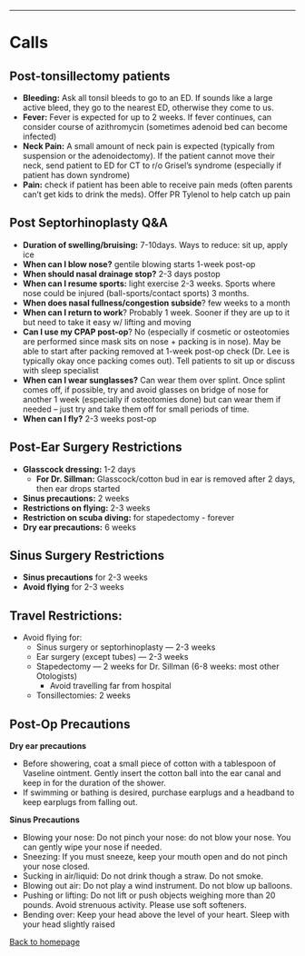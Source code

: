 
---

# Calls

## Post-tonsillectomy patients

* **Bleeding:** Ask all tonsil bleeds to go to an ED. If sounds like a large active bleed, they go to the nearest ED, otherwise they come to us.
* **Fever:** Fever is expected for up to 2 weeks. If fever continues, can consider course of azithromycin (sometimes adenoid bed can become infected)
* **Neck Pain:** A small amount of neck pain is expected (typically from suspension or the adenoidectomy). If the patient cannot move their neck, send patient to ED for CT to r/o Grisel’s syndrome (especially if patient has down syndrome)
* **Pain:** check if patient has been able to receive pain meds (often parents can’t get kids to drink the meds). Offer PR Tylenol to help catch up pain

## Post Septorhinoplasty Q&A

* **Duration of swelling/bruising:** 7-10days. Ways to reduce: sit up, apply ice
* **When can I blow nose?** gentile blowing starts 1-week post-op
* **When should nasal drainage stop?** 2-3 days postop
* **When can I resume sports:** light exercise 2-3 weeks. Sports where nose could be injured (ball-sports/contact sports) 3 months.
* **When does nasal fullness/congestion subside**? few weeks to a month
* **When can I return to work**? Probably 1 week. Sooner if they are up to it but need to take it easy w/ lifting and moving
* **Can I use my CPAP post-op**? No (especially if cosmetic or osteotomies are performed since mask sits on nose + packing is in nose). May be able to start after packing removed at 1-week post-op check (Dr. Lee is typically okay once packing comes out). Tell patients to sit up or discuss with sleep specialist
* **When can I wear sunglasses?** Can wear them over splint. Once splint comes off, if possible, try and avoid glasses on bridge of nose for another 1 week (especially if osteotomies done) but can wear them if needed – just try and take them off for small periods of time.
* **When can I fly?** 2-3 weeks post-op


## Post-Ear Surgery Restrictions

* **Glasscock dressing:** 1-2 days
  * **For Dr. Sillman:** Glasscock/cotton bud in ear is removed after 2 days, then ear drops started
* **Sinus precautions:** 2 weeks
* **Restrictions on flying:** 2-3 weeks
* **Restriction on scuba diving:** for stapedectomy - forever
* **Dry ear precautions:** 6 weeks


## **Sinus Surgery Restrictions**

* **Sinus precautions** for 2-3 weeks
* **Avoid flying** for 2-3 weeks


## Travel Restrictions:

* Avoid flying for:
  * Sinus surgery or septorhinoplasty — 2-3 weeks
  * Ear surgery (except tubes) — 2-3 weeks
  * Stapedectomy — 2 weeks for Dr. Sillman (6-8 weeks: most other Otologists)
    * Avoid travelling far from hospital
  * Tonsillectomies: 2 weeks


## Post-Op Precautions

**Dry ear precautions**

* Before showering, coat a small piece of cotton with a tablespoon of Vaseline ointment. Gently insert the cotton ball into the ear canal and keep in for the duration of the shower.
* If swimming or bathing is desired, purchase earplugs and a headband to keep earplugs from falling out.


**Sinus Precautions**

* Blowing your nose: Do not pinch your nose: do not blow your nose. You can gently wipe your nose if needed.
* Sneezing: If you must sneeze, keep your mouth open and do not pinch your nose closed.
* Sucking in air/liquid: Do not drink though a straw. Do not smoke.
* Blowing out air: Do not play a wind instrument. Do not blow up balloons.
* Pushing or lifting: Do not lift or push objects weighing more than 20 pounds. Avoid strenuous activity. Please use soft softeners.
* Bending over: Keep your head above the level of your heart. Sleep with your head slightly raised


[Back to homepage](index.html)
